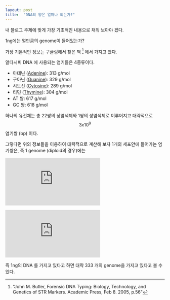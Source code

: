 ```yaml
---
layout: post
title:  "DNA의 양은 얼마나 되는가?"
---
```


내 블로그 주제에 맞게 가장 기초적인 내용으로 채워 보아야 겠다.

1ng에는 얼만큼의 genome이 들어있는가?

가장 기본적인 정보는 구글링해서 찾은 책 [^1] 에서 가지고 왔다.

알다시피 DNA 에 사용되는 염기들은 4종류이다.
- 아데닌 ([Adenine](https://en.wikipedia.org/wiki/Adenine)): 313 g/mol
- 구아닌 ([Guanine](https://en.wikipedia.org/wiki/Adenine)): 329 g/mol
- 시토신 ([Cytosine](https://en.wikipedia.org/wiki/Cytosine)): 289 g/mol
- 티민 ([Thymine](https://en.wikipedia.org/wiki/Thymine)): 304 g/mol
- AT 쌍: 617 g/mol
- GC 쌍: 618 g/mol

하나의 유전체는 총 22쌍의 상염색체와 1쌍의 성염색체로 이루어지고 대략적으로 $$ 3 x 10^9 $$ 염기쌍 (bp) 이다.

그렇다면 위의 정보들을 이용하여 대략적으로 계산해 보자
1개의 세포안에 들어가는 염기쌍은, 즉 1 genome (diploid의 경우)에는 

![formular1](https://latex.codecogs.com/gif.latex?3%20%5Ctimes%2010%5E9%20%5Ctext%7Bbp%7D%20%5C%5C%20%5Crightarrow%203%20%5Ctimes%2010%5E9%20%5Ctext%7Bbp/genome%7D%20%5Ctimes%20618%20%5Ctext%7Bg/mol/bp%7D%20%5C%5C%20%3D%201854%20%5Ctimes%2010%5E9%20%5Ctext%7Bg/mol/genome%7D)

![formular2](https://latex.codecogs.com/gif.latex?1854%20%5Ctimes%2010%5E9%20%5Ctext%7Bg/mol/genome%7D%20%5Ctimes%201%5Ctext%7Bmol%7D/6.02%20%5Ctimes%2010%5E%7B23%7D%20%5Ctext%7Bgenome%7D%20%5C%5C%20%3D%20308%20%5Ctimes%2010%5E%7B-14%7D%20%5Ctext%7Bg%7D%20%5C%5C%20%3D%20308%20%5Ctimes%2010%5E%7B-14%7D%20%5Ctext%7Bg%7D%20%5Ctimes%2010%5E%7B12%7D%20%5Ctext%7Bpg/g%7D%20%5C%5C%20%3D%20308%20%5Ctimes%200.01%20%5Ctext%7Bpg%7D%20%5C%5C%20%3D%203.08%20%5Ctext%7Bpg%7D)

즉 1ng의 DNA 를 가지고 있다고 하면 대략 333 개의 genome을 가지고 있다고 볼 수 있다.

[^1]:"John M. Butler, Forensic DNA Typing: Biology, Technology, and Genetics of STR Markers. Academic Press, Feb 8. 2005, p.56"
